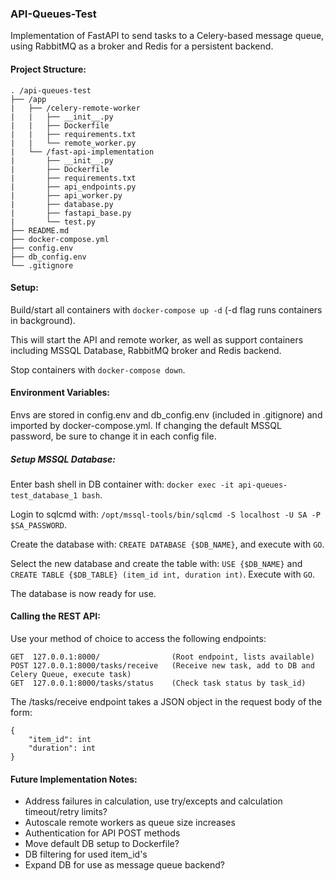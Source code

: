 ### API-Queues-Test

Implementation of FastAPI to send tasks to a Celery-based message queue, using RabbitMQ as a broker and Redis for a
persistent backend.

#### Project Structure:

    . /api-queues-test
    ├── /app              
    |   ├── /celery-remote-worker   
    |   |   ├── __init__.py   
    |   |   ├── Dockerfile
    |   |   ├── requirements.txt
    |   |   └── remote_worker.py
    |   └── /fast-api-implementation   
    |       ├── __init__.py
    |       ├── Dockerfile
    |       ├── requirements.txt
    |       ├── api_endpoints.py
    |       ├── api_worker.py
    |       ├── database.py
    |       ├── fastapi_base.py
    |       └── test.py  
    ├── README.md
    ├── docker-compose.yml
    ├── config.env
    ├── db_config.env
    └── .gitignore

#### Setup:

Build/start all containers with ```docker-compose up -d``` (-d flag runs containers in background).

This will start the API and remote worker, as well as support containers including MSSQL Database, RabbitMQ broker and 
Redis backend.

Stop containers with ```docker-compose down```.

#### Environment Variables:

Envs are stored in config.env and db_config.env (included in .gitignore) and imported by docker-compose.yml. If changing
the default MSSQL password, be sure to change it in each config file.

##### Setup MSSQL Database:

Enter bash shell in DB container with: ```docker exec -it api-queues-test_database_1 bash```.

Login to sqlcmd with: ```/opt/mssql-tools/bin/sqlcmd -S localhost -U SA -P $SA_PASSWORD```.

Create the database with: ```CREATE DATABASE {$DB_NAME}```, and execute with ```GO```.

Select the new database and create the table with: ```USE {$DB_NAME}``` 
and ```CREATE TABLE {$DB_TABLE} (item_id int, duration int)```. Execute with ```GO```.

The database is now ready for use.

#### Calling the REST API:

Use your method of choice to access the following endpoints:

    GET  127.0.0.1:8000/                (Root endpoint, lists available)
    POST 127.0.0.1:8000/tasks/receive   (Receive new task, add to DB and Celery Queue, execute task)
    GET  127.0.0.1:8000/tasks/status    (Check task status by task_id)

The /tasks/receive endpoint takes a JSON object in the request body of the form:
    
    {
        "item_id": int
        "duration": int
    }

#### Future Implementation Notes:
* Address failures in calculation, use try/excepts and calculation timeout/retry limits?
* Autoscale remote workers as queue size increases
* Authentication for API POST methods
* Move default DB setup to Dockerfile?
* DB filtering for used item_id's
* Expand DB for use as message queue backend?